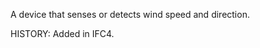 A device that senses or detects wind speed and direction.

<!-- end of short definition -->
 HISTORY: Added in IFC4.
